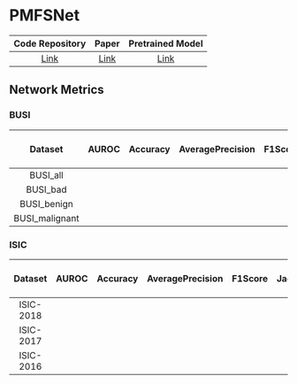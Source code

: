 # PMFSNet

|              Code Repository              |                  Paper                   |                                 Pretrained Model                                 |
|:-----------------------------------------:|:----------------------------------------:|:--------------------------------------------------------------------------------:|
| [Link](https://github.com/yykzjh/PMFSNet) | [Link](https://arxiv.org/abs/2401.07579) | [Link](https://drive.google.com/drive/folders/1Eu8v9vMRvt-dyCH0XSV2i77lAd62nPXV) |


## Network Metrics

### BUSI

|    Dataset     | AUROC | Accuracy | AveragePrecision | F1Score | JaccardIndex | Precision | Recall | Specificity | Dice | Best Model Link |
|:--------------:|:-----:|:--------:|:----------------:|:-------:|:------------:|:---------:|:------:|:-----------:|:----:|:---------------:|
|    BUSI_all    |
|    BUSI_bad    |
|  BUSI_benign   |
| BUSI_malignant |

### ISIC

|  Dataset  | AUROC | Accuracy | AveragePrecision | F1Score | JaccardIndex | Precision | Recall | Specificity | Dice | Best Model Link |
|:---------:|:-----:|:--------:|:----------------:|:-------:|:------------:|:---------:|:------:|:-----------:|:----:|:---------------:|
| ISIC-2018 |
| ISIC-2017 |
| ISIC-2016 |
